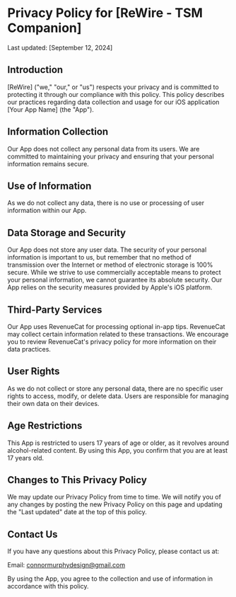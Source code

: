 # Privacy Policy for [ReWire - TSM Companion]

Last updated: [September 12, 2024]

## Introduction

[ReWire] ("we," "our," or "us") respects your privacy and is committed to protecting it through our compliance with this policy. This policy describes our practices regarding data collection and usage for our iOS application [Your App Name] (the "App").

## Information Collection

Our App does not collect any personal data from its users. We are committed to maintaining your privacy and ensuring that your personal information remains secure.

## Use of Information

As we do not collect any data, there is no use or processing of user information within our App.

## Data Storage and Security

Our App does not store any user data. The security of your personal information is important to us, but remember that no method of transmission over the Internet or method of electronic storage is 100% secure. While we strive to use commercially acceptable means to protect your personal information, we cannot guarantee its absolute security. Our App relies on the security measures provided by Apple's iOS platform.

## Third-Party Services

Our App uses RevenueCat for processing optional in-app tips. RevenueCat may collect certain information related to these transactions. We encourage you to review RevenueCat's privacy policy for more information on their data practices.

## User Rights

As we do not collect or store any personal data, there are no specific user rights to access, modify, or delete data. Users are responsible for managing their own data on their devices.

## Age Restrictions

This App is restricted to users 17 years of age or older, as it revolves around alcohol-related content. By using this App, you confirm that you are at least 17 years old.

## Changes to This Privacy Policy

We may update our Privacy Policy from time to time. We will notify you of any changes by posting the new Privacy Policy on this page and updating the "Last updated" date at the top of this policy.

## Contact Us

If you have any questions about this Privacy Policy, please contact us at:

Email: connormurphydesign@gmail.com

By using the App, you agree to the collection and use of information in accordance with this policy.
